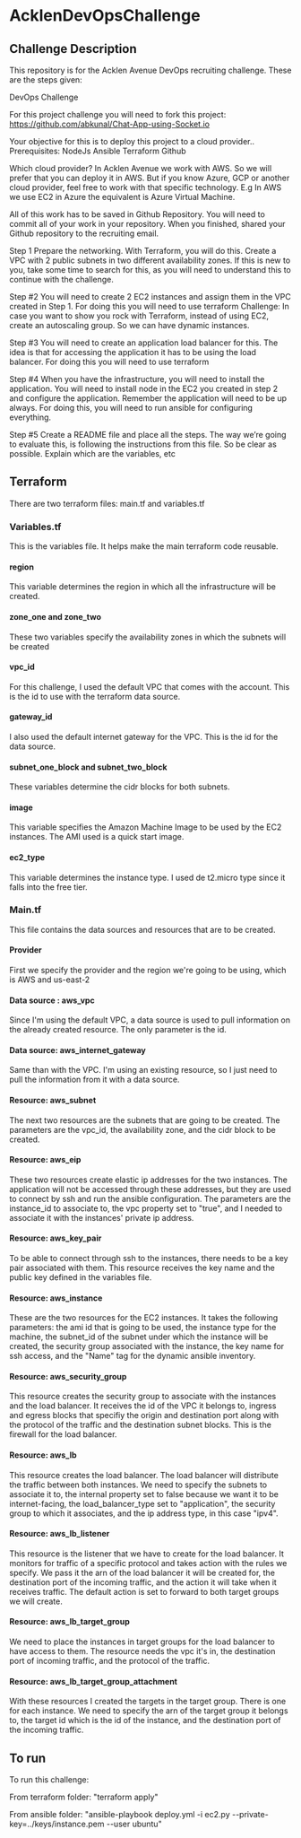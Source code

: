 # AcklenDevOpsChallenge

## Challenge Description

This repository is for the Acklen Avenue DevOps recruiting challenge. These are the steps given:

DevOps Challenge

For this project challenge you will need to fork this project: https://github.com/abkunal/Chat-App-using-Socket.io

Your objective for this is to deploy this project to a cloud provider..
Prerequisites:
NodeJs
Ansible
Terraform
Github

Which cloud provider?
In Acklen Avenue we work with AWS. So we will prefer that you can deploy it in AWS. But if you know Azure, GCP or another cloud provider, feel free to work with that specific technology.
E.g
In AWS we use EC2 in Azure the equivalent is Azure Virtual Machine.

All of this work has to be  saved in Github Repository.
You will need to commit all of your work in your repository. When you finished, shared your Github repository to the recruiting email.

Step 1
Prepare the networking. With Terraform, you will do this.
Create a VPC with 2 public subnets in two different availability zones. If this is new to you, take some time to search for this, as you will need to understand this to continue with the challenge.

Step #2
You will need to create 2 EC2 instances and assign them in the VPC created in Step 1.
For doing this you will need to use terraform
Challenge:
In case you want to show you rock with Terraform, instead of using EC2, create an autoscaling group. So we can have dynamic instances.

Step #3
You will need to create an application load balancer for this. The idea is that for accessing the application it has to be using the load balancer. For doing this you will need to use terraform

Step #4
When you have the infrastructure, you will need to install the application. You will need to install node in the EC2 you created in step 2 and configure the application. Remember the application will need to be up always. For doing this, you will need to run ansible for configuring everything.

Step #5
Create a README file and place all the steps. The way we’re going to evaluate this, is following the instructions from this file. So be clear as possible. Explain which are the variables, etc

## Terraform

There are two terraform files: main.tf and variables.tf

### Variables.tf

This is the variables file. It helps make the main terraform code reusable. 

#### region
This variable determines the region in which all the infrastructure will be created.

#### zone_one and zone_two
These two variables specify the availability zones in which the subnets will be created

#### vpc_id
For this challenge, I used the default VPC that comes with the account. This is the id to use with the terraform data source.

#### gateway_id
I also used the default internet gateway for the VPC. This is the id for the data source.

#### subnet_one_block and subnet_two_block
These variables determine the cidr blocks for both subnets.

#### image
This variable specifies the Amazon Machine Image to be used by the EC2 instances. The AMI used is a quick start image.

#### ec2_type
This variable determines the instance type. I used de t2.micro type since it falls into the free tier.

### Main.tf

This file contains the data sources and resources that are to be created.

#### Provider
First we specify the provider and the region we're going to be using, which is AWS and us-east-2

#### Data source : aws_vpc
Since I'm using the default VPC, a data source is used to pull information on the already created resource. The only parameter is the id.

#### Data source: aws_internet_gateway
Same than with the VPC. I'm using an existing resource, so I just need to pull the information from it with a data source.

#### Resource: aws_subnet
The next two resources are the subnets that are going to be created. The parameters are the vpc_id, the availability zone, and the cidr block to be created.

#### Resource: aws_eip
These two resources create elastic ip addresses for the two instances. The application will not be accessed through these addresses, but they are used to connect by ssh and run the ansible configuration. The parameters are the instance_id to associate to, the vpc property set to "true", and I needed to associate it with the instances' private ip address.

#### Resource: aws_key_pair
To be able to connect through ssh to the instances, there needs to be a key pair associated with them. This resource receives the key name and the public key defined in the variables file.

#### Resource: aws_instance
These are the two resources for the EC2 instances. It takes the following parameters: the ami id that is going to be used, the instance type for the machine, the subnet_id of the subnet under which the instance will be created, the security group associated with the instance, the key name for ssh access, and the "Name" tag for the dynamic ansible inventory.

#### Resource: aws_security_group
This resource creates the security group to associate with the instances and the load balancer. It receives the id of the VPC it belongs to, ingress and egress blocks that specifiy the origin and destination port along with the protocol of the traffic and the destination subnet blocks. This is the firewall for the load balancer.

#### Resource: aws_lb
This resource creates the load balancer. The load balancer will distribute the traffic between both instances. We need to specify the subnets to associate it to, the internal property set to false because we want it to be internet-facing, the load_balancer_type set to "application", the security group to which it associates, and the ip address type, in this case "ipv4".

#### Resource: aws_lb_listener
This resource is the listener that we have to create for the load balancer. It monitors for traffic of a specific protocol and takes action with the rules we specify. We pass it the arn of the load balancer it will be created for, the destination port of the incoming traffic, and the action it will take when it receives traffic. The default action is set to forward to both target groups we will create.

#### Resource: aws_lb_target_group
We need to place the instances in target groups for the load balancer to have access to them. The resource needs the vpc it's in, the destination port of incoming traffic, and the protocol of the traffic.

#### Resource: aws_lb_target_group_attachment
With these resources I created the targets in the target group. There is one for each instance. We need to specify the arn of the target group it belongs to, the target id which is the id of the instance, and the destination port of the incoming traffic.


## To run

To run this challenge:

From terraform folder: "terraform apply"

From ansible folder: "ansible-playbook deploy.yml -i ec2.py --private-key=../keys/instance.pem --user ubuntu"

